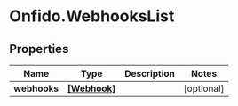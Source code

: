 # Onfido.WebhooksList

## Properties
Name | Type | Description | Notes
------------ | ------------- | ------------- | -------------
**webhooks** | [**[Webhook]**](Webhook.md) |  | [optional] 


